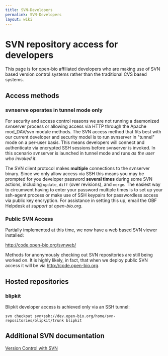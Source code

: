 ```yaml
---
title: SVN-Developers
permalink: SVN-Developers
layout: wiki
---
```


# SVN repository access for developers

This page is for open-bio affiliated developers who are making use of
SVN based version control systems rather than the traditional CVS based
systems.

## Access methods

### svnserve operates in tunnel mode only

For security and access control reasons we are not running a daemonized
svnserver process or allowing access via HTTP through the Apache
mod_DAV/svn module methods. The SVN access method that fits best with
our current developer and security model is to run svnserver in "tunnel"
mode on a per-user basis. This means developers will connect and
authenticate via encrypted SSH sessions before svnserver is invoked. In
this scenario svnserver is launched in tunnel mode and runs <em>as the
user who invoked it</em>.

The SVN client protocol makes <b>multiple</b> connections to the
svnserver binary. Since we only allow access via SSH this means you may
be prompted for you developer password <b>several times</b> during some
SVN actions, including `update`, `diff` (over revisions), and `merge`.
The easiest way to circumvent having to enter your password multiple
times is to set up your ssh-agent process or make use of SSH keypairs
for passwordless access via public key encryption. For assistance in
setting this up, email the OBF Helpdesk at <em>support at
open-bio.org</em>.

### Public SVN Access

Partially implemented at this time, we now have a web based SVN viewer
installed:

<http://code.open-bio.org/svnweb/>

Methods for anonymously checking out SVN repositories are still being
worked on. It is highly likely, in fact, that when we deploy public SVN
access it will be via <http://code.open-bio.org>.

## Hosted repositories

### blipkit

Blipkit developer access is achieved only via an SSH tunnel:

    svn checkout svn+ssh://dev.open-bio.org/home/svn-repositories/blipkit/trunk blipkit

## Additional SVN documentation

[Version Control with
SVN](http://svnbook.red-bean.com/en/1.1/index.html)
